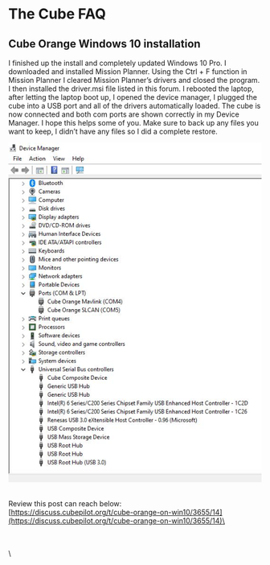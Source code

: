 # The Cube FAQ

## Cube Orange Windows 10 installation

I finished up the install and completely updated Windows 10 Pro. I downloaded and installed Mission Planner. Using the Ctrl + F function in Mission Planner I cleared Mission Planner’s drivers and closed the program. I then installed the driver.msi file listed in this forum. I rebooted the laptop, after letting the laptop boot up, I opened the device manager, I plugged the cube into a USB port and all of the drivers automatically loaded. The cube is now connected and both com ports are shown correctly in my Device Manager. I hope this helps some of you. Make sure to back up any files you want to keep, I didn’t have any files so I did a complete restore.

![](../.gitbook/assets/cube-orange-windows-10-chris_goodall.jpeg)

\
Review this post can reach below:\
[https://discuss.cubepilot.org/t/cube-orange-on-win10/3655/14](https://discuss.cubepilot.org/t/cube-orange-on-win10/3655/14)\


\
\
\
